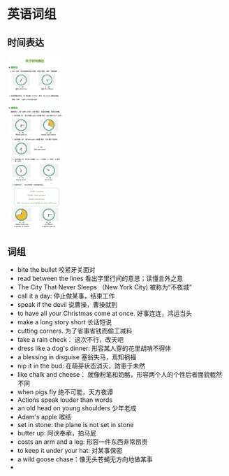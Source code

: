 # 英语词组







## 时间表达

<img src="./img/image-20220325151744939.png" alt="image-20220325151744939" style="zoom: 39%;" /> 



## 词组

- bite the bullet 咬紧牙关面对
- read between the lines 看出字里行间的意思；读懂言外之意
- The City That Never Sleeps （New York City) 被称为“不夜城”
- call it a day: 停止做某事，结束工作
- speak if the devil 说曹操，曹操就到
- to have all your Christmas come at once. 好事连连，鸿运当头
- make a long story short 长话短说
- cutting corners. 为了省事省钱而偷工减料
- take a rain check： 这次不行，改天吧
- dress like a dog's dinner: 形容某人穿的花里胡哨不得体
- a blessing in disguise 塞翁失马，焉知祸福
- nip it in the bud: 在萌芽状态消灭，防患于未然
- like chalk and cheese： 就像粉笔和奶酪，形容两个人的个性后者面貌截然不同
- when pigs fly 绝不可能，天方夜谭
- Actions speak louder than words
- an old head on young shoulders 少年老成
- Adam's apple 喉结
- set in stone: the plane is not set in stone
- butter up: 阿谀奉承，拍马屁
- costs an arm and a leg: 形容一件东西非常昂贵
- to keep it under your hat: 对某事保密
- a wild goose chase：像无头苍蝇无方向地做某事
- 
